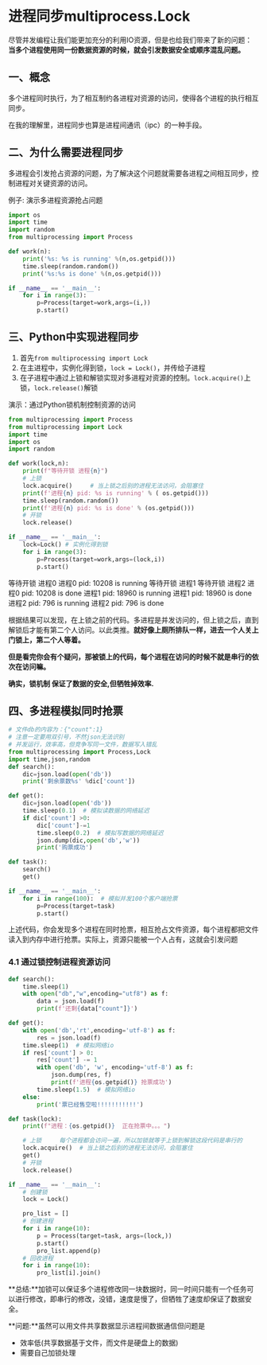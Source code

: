 # 进程同步multiprocess.Lock

尽管并发编程让我们能更加充分的利用IO资源，但是也给我们带来了新的问题：**当多个进程使用同一份数据资源的时候，就会引发数据安全或顺序混乱问题。**

## 一、概念

多个进程同时执行，为了相互制约各进程对资源的访问，使得各个进程的执行相互同步。

在我的理解里，进程同步也算是进程间通讯（ipc）的一种手段。

## 二、为什么需要进程同步

多进程会引发抢占资源的问题，为了解决这个问题就需要各进程之间相互同步，控制进程对关键资源的访问。

例子: 演示多进程资源抢占问题

```python
import os
import time
import random
from multiprocessing import Process

def work(n):
    print('%s: %s is running' %(n,os.getpid()))
    time.sleep(random.random())
    print('%s:%s is done' %(n,os.getpid()))

if __name__ == '__main__':
    for i in range(3):
        p=Process(target=work,args=(i,))
        p.start()
```

## 三、Python中实现进程同步

1. 首先`from multiprocessing import Lock`
2. 在主进程中，实例化得到锁，`lock = Lock()`，并传给子进程
3. 在子进程中通过上锁和解锁实现对多进程对资源的控制。`lock.acquire()`上锁，`lock.release()`解锁

演示：通过Python锁机制控制资源的访问

```python
from multiprocessing import Process
from multiprocessing import Lock
import time
import os
import random

def work(lock,n):
    print(f"等待开锁 进程{n}")
    # 上锁
    lock.acquire()     # 当上锁之后别的进程无法访问，会阻塞住
    print(f'进程{n} pid: %s is running' % ( os.getpid()))
    time.sleep(random.random())
    print(f'进程{n} pid: %s is done' % (os.getpid()))
    # 开锁
    lock.release()

if __name__ == '__main__':
    lock=Lock() # 实例化得到锁
    for i in range(3):
        p=Process(target=work,args=(lock,i))
        p.start()
```

等待开锁 进程0
进程0 pid: 10208 is running
等待开锁 进程1
等待开锁 进程2
进程0 pid: 10208 is done
进程1 pid: 18960 is running
进程1 pid: 18960 is done
进程2 pid: 796 is running
进程2 pid: 796 is done

根据结果可以发现，在上锁之前的代码。多进程是并发访问的，但上锁之后，直到解锁后才能有第二个人访问。以此类推。**就好像上厕所排队一样，进去一个人关上门锁上，第二个人等着。**

**但是看完你会有个疑问，那被锁上的代码，每个进程在访问的时候不就是串行的依次在访问嘛。**

**确实，锁机制 保证了数据的安全,但牺牲掉效率.**

## 四、多进程模拟同时抢票

```python
# 文件db的内容为：{"count":1}
# 注意一定要用双引号，不然json无法识别
# 并发运行，效率高，但竞争写同一文件，数据写入错乱
from multiprocessing import Process,Lock
import time,json,random
def search():
    dic=json.load(open('db'))
    print('剩余票数%s' %dic['count'])

def get():
    dic=json.load(open('db'))
    time.sleep(0.1)  # 模拟读数据的网络延迟
    if dic['count'] >0:
        dic['count']-=1
        time.sleep(0.2)  # 模拟写数据的网络延迟
        json.dump(dic,open('db','w'))
        print('购票成功')

def task():
    search()
    get()

if __name__ == '__main__':
    for i in range(100):  # 模拟并发100个客户端抢票
        p=Process(target=task)
        p.start()
```

上述代码，你会发现多个进程在同时抢票，相互抢占文件资源，每个进程都把文件读入到内存中进行抢票。实际上，资源只能被一个人占有，这就会引发问题

### 4.1 通过锁控制进程资源访问

```python
def search():
    time.sleep(1)
    with open("db","w",encoding="utf8") as f:
        data = json.load(f)
        print(f'还剩{data["count"]}')

def get():
    with open('db','rt',encoding='utf-8') as f:
        res = json.load(f)
    time.sleep(1)  # 模拟网络io
    if res['count'] > 0:
        res['count'] -= 1
        with open('db', 'w', encoding='utf-8') as f:
            json.dump(res, f)
            print(f'进程{os.getpid()} 抢票成功')
        time.sleep(1.5)  # 模拟网络io
    else:
        print('票已经售空啦!!!!!!!!!!!')

def task(lock):
    print(f"进程：{os.getpid()}  正在抢票中。。。")

    # 上锁     每个进程都会访问一遍，所以加锁就等于上锁到解锁这段代码是串行的
    lock.acquire()  # 当上锁之后别的进程无法访问，会阻塞住
    get()
    # 开锁
    lock.release()

if __name__ == '__main__':
    # 创建锁
    lock = Lock()

    pro_list = []
    # 创建进程
    for i in range(10):
        p = Process(target=task, args=(lock,))
        p.start()
        pro_list.append(p)
    # 回收进程
    for i in range(10):
        pro_list[i].join()
```

**总结:**加锁可以保证多个进程修改同一块数据时，同一时间只能有一个任务可以进行修改，即串行的修改，没错，速度是慢了，但牺牲了速度却保证了数据安全。

**问题:**虽然可以用文件共享数据显示进程间数据通信但问题是

- 效率低(共享数据基于文件，而文件是硬盘上的数据)
- 需要自己加锁处理